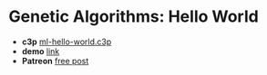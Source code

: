 # Genetic Algorithms: Hello World

* **c3p** [ml-hello-world.c3p](source/c3p/ml-hello-world.c3p)
* **demo** [link](demo)
* **Patreon** [free post](https://www.patreon.com/posts/genetic-hello-48614130)
